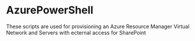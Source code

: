 # AzurePowerShell
These scripts are used for provisioning an Azure Resource Manager Virtual Network and Servers with ecternal access for SharePoint 
